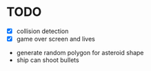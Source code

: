 # TODO

- [x] collision detection
- [x] game over screen and lives
- generate random polygon for asteroid shape
- ship can shoot bullets
